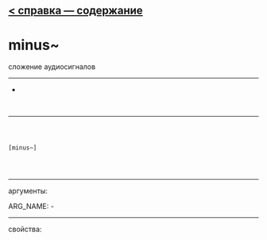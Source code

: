 [< справка — содержание](index.html)
---

# minus~


сложение аудиосигналов

---

-
<br>


---


```



[minus~]


            
```

---
аргументы:

ARG_NAME: -<br>

---
свойства:


